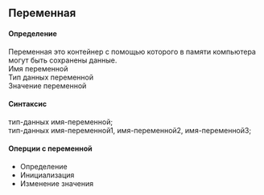 ## Переменная
#### Определение
Переменная это контейнер с помощью которого в памяти компьютера могут быть сохранены данные.\
Имя переменной\
Тип данных переменной\
Значение переменной
#### Синтаксис
тип-данных имя-переменной;\
тип-данных имя-переменной1, имя-переменной2, имя-переменной3;
#### Оперции с переменной
- Определение
- Инициализация
- Изменение значения
